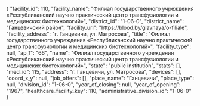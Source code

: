 {
    "facility_id": 110,
    "facility_name": "Филиал государственного учреждения «Республиканский научно практический центр трансфузиологии и медицинских биотехнологий»",
    "district_id": "1-06-0",
    "district_name": "Ганцевичский район",
    "facility_url": "https:\/\/blood.by\/glavnaya\/o-filiale",
    "facility_address": "г. Ганцевичи, ул. Матросова",
    "title": "Филиал государственного учреждения «Республиканский научно практический центр трансфузиологии и медицинских биотехнологий»",
    "facility_type": null,
    "ap_1": "66",
    "name": "Филиал государственного учреждения «Республиканский научно практический центр трансфузиологии и медицинских биотехнологий»",
    "state": "public institution",
    "stats": [],
    "med_id": 115,
    "address": "г. Ганцевичи, ул. Матросова",
    "devices": [],
    "coord_x_y": null,
    "job_offers": [],
    "place_name": "Ганцевичи",
    "place_type": null,
    "division_id": "1-06-0",
    "year_of_closing": null,
    "year_of_opening": "1967",
    "healthcare_facility_key": 110,
    "administrative_division_id": "1-06-0"
}